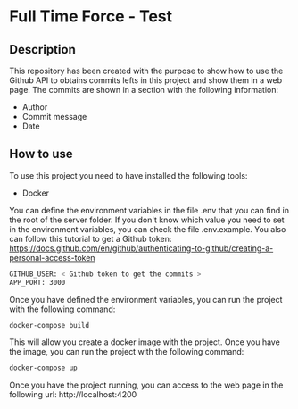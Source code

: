 # Full Time Force - Test 

## Description
This repository has been created with the purpose to show how to use the Github API to obtains commits lefts in this project and show them in a web page. The commits are shown in a section with the following information:
- Author
- Commit message
- Date

## How to use
To use this project you need to have installed the following tools:
- Docker

You can define the environment variables in the file .env that you can find in the root of the server folder. If you don't know which value you need to set in the environment variables, you can check the file .env.example. You also can follow this tutorial to get a Github token: https://docs.github.com/en/github/authenticating-to-github/creating-a-personal-access-token

``` bash
GITHUB_USER: < Github token to get the commits >
APP_PORT: 3000
``` 


Once you have defined the environment variables, you can run the project with the following command:
```bash
docker-compose build
```

This will allow you create a docker image with the project. Once you have the image, you can run the project with the following command:
```bash
docker-compose up
```

Once you have the project running, you can access to the web page in the following url: http://localhost:4200



